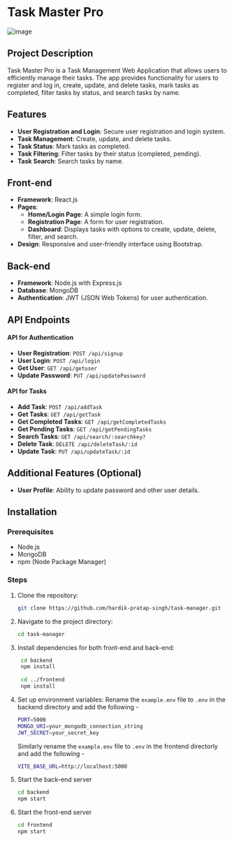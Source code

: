 # Task Master Pro

![image](https://github.com/hardik-pratap-singh/task-manager/assets/97048877/3faa8645-388f-465c-9f5e-14740945d66d)

## Project Description

Task Master Pro is a Task Management Web Application that allows users to efficiently manage their tasks. 
The app provides functionality for users to register and log in, create, update, and delete tasks, mark tasks as completed, filter tasks by status, and search tasks by name.

## Features

- **User Registration and Login**: Secure user registration and login system.
- **Task Management**: Create, update, and delete tasks.
- **Task Status**: Mark tasks as completed.
- **Task Filtering**: Filter tasks by their status (completed, pending).
- **Task Search**: Search tasks by name.

## Front-end

- **Framework**: React.js
- **Pages**:
  - **Home/Login Page**: A simple login form.
  - **Registration Page**: A form for user registration.
  - **Dashboard**: Displays tasks with options to create, update, delete, filter, and search.
- **Design**: Responsive and user-friendly interface using Bootstrap.

## Back-end

- **Framework**: Node.js with Express.js
- **Database**: MongoDB
- **Authentication**: JWT (JSON Web Tokens) for user authentication.
  
## API Endpoints

#### API for Authentication

- **User Registration**: `POST /api/signup`
- **User Login**: `POST /api/login`
- **Get User**: `GET /api/getuser`
- **Update Password**: `PUT /api/updatePassword`

#### API for Tasks

- **Add Task**: `POST /api/addTask`
- **Get Tasks**: `GET /api/getTask`
- **Get Completed Tasks**: `GET /api/getCompletedTasks`
- **Get Pending Tasks**: `GET /api/getPendingTasks`
- **Search Tasks**: `GET /api/search/:searchkey?`
- **Delete Task**: `DELETE /api/deleteTask/:id`
- **Update Task**: `PUT /api/updateTask/:id`


## Additional Features (Optional)

- **User Profile**: Ability to update password and other user details.

## Installation

### Prerequisites

- Node.js
- MongoDB
- npm (Node Package Manager)

### Steps

1. Clone the repository:
   ```bash
   git clone https://github.com/hardik-pratap-singh/task-manager.git
2. Navigate to the project directory:
   ```bash
   cd task-manager
3. Install dependencies for both front-end and back-end:
   ```bash
    cd backend
    npm install
    
    cd ../frontend
    npm install
4. Set up environment variables:
   Rename the `example.env` file to `.env` in the backend directory and add the following -
   ```bash
   PORT=5000
   MONGO_URI=your_mongodb_connection_string
   JWT_SECRET=your_secret_key
   ```
   Similarly rename the `example.env` file to `.env` in the frontend directorly and add the following -
   ```bash
   VITE_BASE_URL=http://localhost:5000
5. Start the back-end server
   ```bash
   cd backend
   npm start
6. Start the front-end server
   ```bash
   cd frontend
   npm start

